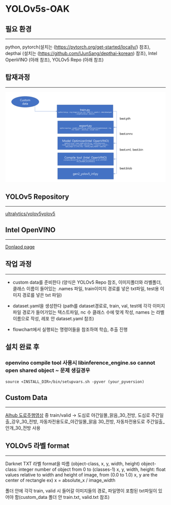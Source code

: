 # YOLOv5s-OAK

## 필요 환경
---
python, pytorch(설치는 (https://pytorch.org/get-started/locally/) 참조), depthai (설치는 (https://github.com/IJunSang/depthai-korean) 참조), Intel OpenVINO (아래 참조), YOLOv5 Repo (아래 참조)

## 탑재과정
---
![flowchart](./flowchart.png)

## YOLOv5 Repository
---
[ultralytics/yolov5yolov5](https://github.com/ultralytics/yolov5)

## Intel OpenVINO
---
[Donlaod page](https://software.seek.intel.com/openvino-toolkit)

## 작업 과정
---
- custom data를 준비한다 (양식은 YOLOv5 Repo 참조, 이미지폴더와 라벨폴더, 클래스 이름이 들어있는 .names 파일, train이미지 경로를 넣은 txt파일, test용 이미지 경로를 넣은 txt 파일)

- dataset.yaml을 생성한다 (path를 dataset경로로, train, val, test에 각각 이미지 파일 경로가 들어가있는 텍스트파일, nc 수 클래스 수에 맞게 작성, names 는 라벨이름으로 작성, 레포 안 dataset.yaml 참조)

- flowchart에서 실행되는 명령어들을 참조하여 학습, 추출 진행

## 설치 완료 후
### openvino compile tool 사용시 libinference_engine.so cannot open shared object ~ 문제 생길경우

```
source <INSTALL_DIR>/bin/setupvars.sh -pyver (your_pyversion)
```
## Custom Data
---
[AIhub 도로주행영상](https://aihub.or.kr/aidata/8007) 중 train/valid -> 도심로 야간일몰_맑음_30_전방, 도심로 주간일출_강우_30_전방, 자동차전용도로_야간일몰_맑음 30_전방, 자동차전용도로 주간일출_안개_30_전방 사용

## YOLOv5 라벨 format
---
Darknet TXT 라벨 format을 따름 (object-class, x, y, width, height)
object-class: integer number of object from 0 to (classes-1)
x, y, width, height: float values relative to width and height of image, from (0.0 to 1.0)
x, y are the center of rectangle
ex) x = absolute_x / image_width

폴더 안에 각각 train, valid 시 들어갈 이미지들의 경로, 파일명이 포함된 txt파일이 있어야 함(custom_data 폴더 안 train.txt, valid.txt 참조)